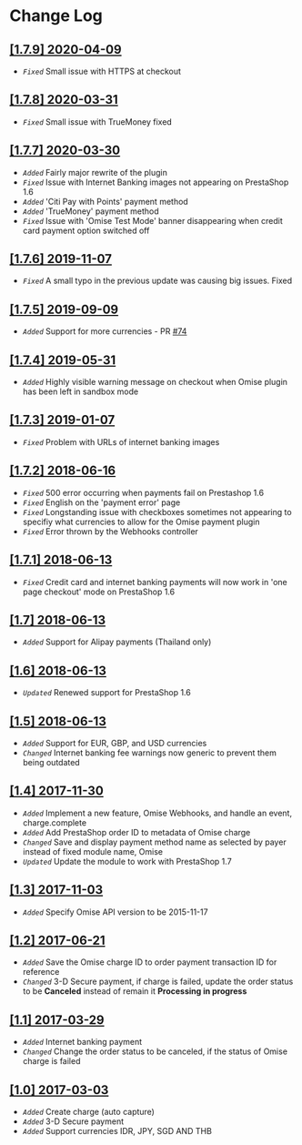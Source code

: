 # Change Log

## [[1.7.9] 2020-04-09](https://github.com/omise/omise-prestashop/releases/tag/v1.7.9)
- *`Fixed`* Small issue with HTTPS at checkout

## [[1.7.8] 2020-03-31](https://github.com/omise/omise-prestashop/releases/tag/v1.7.8)
- *`Fixed`* Small issue with TrueMoney fixed

## [[1.7.7] 2020-03-30](https://github.com/omise/omise-prestashop/releases/tag/v1.7.7)
- *`Added`* Fairly major rewrite of the plugin
- *`Fixed`* Issue with Internet Banking images not appearing on PrestaShop 1.6
- *`Added`* 'Citi Pay with Points' payment method
- *`Added`* 'TrueMoney' payment method
- *`Fixed`* Issue with 'Omise Test Mode' banner disappearing when credit card payment option switched off

## [[1.7.6] 2019-11-07](https://github.com/omise/omise-prestashop/releases/tag/v1.7.6)
- *`Fixed`* A small typo in the previous update was causing big issues. Fixed

## [[1.7.5] 2019-09-09](https://github.com/omise/omise-prestashop/releases/tag/v1.7.5)
- *`Added`* Support for more currencies - PR [#74](https://github.com/omise/omise-prestashop/pull/74)

## [[1.7.4] 2019-05-31](https://github.com/omise/omise-prestashop/releases/tag/v1.7.4)
- *`Added`* Highly visible warning message on checkout when Omise plugin has been left in sandbox mode

## [[1.7.3] 2019-01-07](https://github.com/omise/omise-prestashop/releases/tag/v1.7.3)
- *`Fixed`* Problem with URLs of internet banking images

## [[1.7.2] 2018-06-16](https://github.com/omise/omise-prestashop/releases/tag/v1.7.2)
- *`Fixed`* 500 error occurring when payments fail on Prestashop 1.6
- *`Fixed`* English on the 'payment error' page
- *`Fixed`* Longstanding issue with checkboxes sometimes not appearing to specifiy what currencies to allow for the Omise payment plugin
- *`Fixed`* Error thrown by the Webhooks controller

## [[1.7.1] 2018-06-13](https://github.com/omise/omise-prestashop/releases/tag/v1.7.1)
- *`Fixed`* Credit card and internet banking payments will now work in 'one page checkout' mode on PrestaShop 1.6

## [[1.7] 2018-06-13](https://github.com/omise/omise-prestashop/releases/tag/v1.7)
- *`Added`* Support for Alipay payments (Thailand only)

## [[1.6] 2018-06-13](https://github.com/omise/omise-prestashop/releases/tag/v1.6)
- *`Updated`* Renewed support for PrestaShop 1.6

## [[1.5] 2018-06-13](https://github.com/omise/omise-prestashop/releases/tag/v1.5)
- *`Added`* Support for EUR, GBP, and USD currencies
- *`Changed`* Internet banking fee warnings now generic to prevent them being outdated

## [[1.4] 2017-11-30](https://github.com/omise/omise-prestashop/releases/tag/v1.4)
- *`Added`* Implement a new feature, Omise Webhooks, and handle an event, charge.complete
- *`Added`* Add PrestaShop order ID to metadata of Omise charge
- *`Changed`* Save and display payment method name as selected by payer instead of fixed module name, Omise
- *`Updated`* Update the module to work with PrestaShop 1.7

## [[1.3] 2017-11-03](https://github.com/omise/omise-prestashop/releases/tag/v1.3)
- *`Added`* Specify Omise API version to be 2015-11-17

## [[1.2] 2017-06-21](https://github.com/omise/omise-prestashop/releases/tag/v1.2)
- *`Added`* Save the Omise charge ID to order payment transaction ID for reference
- *`Changed`* 3-D Secure payment, if charge is failed, update the order status to be **Canceled** instead of remain it **Processing in progress**

## [[1.1] 2017-03-29](https://github.com/omise/omise-prestashop/releases/tag/v1.1)
- *`Added`* Internet banking payment
- *`Changed`* Change the order status to be canceled, if the status of Omise charge is failed

## [[1.0] 2017-03-03](https://github.com/omise/omise-prestashop/releases/tag/v1.0)
- *`Added`* Create charge (auto capture)
- *`Added`* 3-D Secure payment
- *`Added`* Support currencies IDR, JPY, SGD AND THB